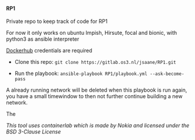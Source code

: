 #### RP1
Private repo to keep track of code for RP1

For now it only works on ubuntu Impish, Hirsute, focal and bionic, with python3 as ansible interpreter

[Dockerhub](https://hub.docker.com/) credentials are required

- Clone this repo:
```git clone https://gitlab.os3.nl/jsaane/RP1.git```

- Run the playbook:
```ansible-playbook RP1/playbook.yml --ask-become-pass```

A already running network will be deleted when this playbook is run again, you have a small timewindow to then not further continue building a new network.

The 

*This tool uses containerlab which is made by Nokia and licensed under the BSD 3-Clause License*
